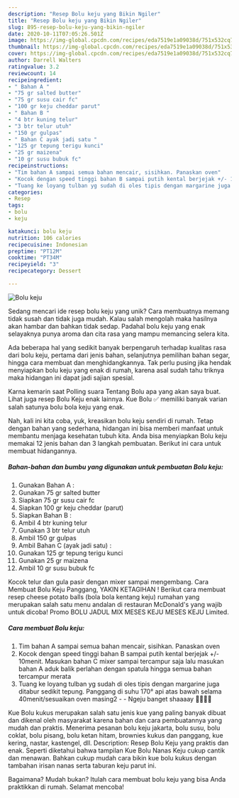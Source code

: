 ```yaml
---
description: "Resep Bolu keju yang Bikin Ngiler"
title: "Resep Bolu keju yang Bikin Ngiler"
slug: 895-resep-bolu-keju-yang-bikin-ngiler
date: 2020-10-11T07:05:26.501Z
image: https://img-global.cpcdn.com/recipes/eda7519e1a09038d/751x532cq70/bolu-keju-foto-resep-utama.jpg
thumbnail: https://img-global.cpcdn.com/recipes/eda7519e1a09038d/751x532cq70/bolu-keju-foto-resep-utama.jpg
cover: https://img-global.cpcdn.com/recipes/eda7519e1a09038d/751x532cq70/bolu-keju-foto-resep-utama.jpg
author: Darrell Walters
ratingvalue: 3.2
reviewcount: 14
recipeingredient:
- " Bahan A "
- "75 gr salted butter"
- "75 gr susu cair fc"
- "100 gr keju cheddar parut"
- " Bahan B "
- "4 btr kuning telur"
- "3 btr telur utuh"
- "150 gr gulpas"
- " Bahan C ayak jadi satu "
- "125 gr tepung terigu kunci"
- "25 gr maizena"
- "10 gr susu bubuk fc"
recipeinstructions:
- "Tim bahan A sampai semua bahan mencair, sisihkan. Panaskan oven"
- "Kocok dengan speed tinggi bahan B sampai putih kental berjejak +/- 10menit. Masukan bahan C mixer sampai tercampur saja lalu masukan bahan A aduk balik perlahan dengan spatula hingga semua bahan tercampur merata"
- "Tuang ke loyang tulban yg sudah di oles tipis dengan margarine juga ditabur sedikit tepung. Panggang di suhu 170° api atas bawah selama 40menit/sesuaikan oven masing2  Ngeju banget shaaaay 🧀🧀🧀😋"
categories:
- Resep
tags:
- bolu
- keju

katakunci: bolu keju 
nutrition: 106 calories
recipecuisine: Indonesian
preptime: "PT12M"
cooktime: "PT34M"
recipeyield: "3"
recipecategory: Dessert

---
```



![Bolu keju](https://img-global.cpcdn.com/recipes/eda7519e1a09038d/751x532cq70/bolu-keju-foto-resep-utama.jpg)

Sedang mencari ide resep bolu keju yang unik? Cara membuatnya memang tidak susah dan tidak juga mudah. Kalau salah mengolah maka hasilnya akan hambar dan bahkan tidak sedap. Padahal bolu keju yang enak selayaknya punya aroma dan cita rasa yang mampu memancing selera kita.

Ada beberapa hal yang sedikit banyak berpengaruh terhadap kualitas rasa dari bolu keju, pertama dari jenis bahan, selanjutnya pemilihan bahan segar, hingga cara membuat dan menghidangkannya. Tak perlu pusing jika hendak menyiapkan bolu keju yang enak di rumah, karena asal sudah tahu triknya maka hidangan ini dapat jadi sajian spesial.

Karna kemarin saat Polling suara Tentang Bolu apa yang akan saya buat. Lihat juga resep Bolu Keju enak lainnya. Kue Bolu ✅ memiliki banyak varian salah satunya bolu bola keju yang enak.


Nah, kali ini kita coba, yuk, kreasikan bolu keju sendiri di rumah. Tetap dengan bahan yang sederhana, hidangan ini bisa memberi manfaat untuk membantu menjaga kesehatan tubuh kita. Anda bisa menyiapkan Bolu keju memakai 12 jenis bahan dan 3 langkah pembuatan. Berikut ini cara untuk membuat hidangannya.

<!--inarticleads1-->

##### Bahan-bahan dan bumbu yang digunakan untuk pembuatan Bolu keju:

1. Gunakan  Bahan A :
1. Gunakan 75 gr salted butter
1. Siapkan 75 gr susu cair fc
1. Siapkan 100 gr keju cheddar (parut)
1. Siapkan  Bahan B :
1. Ambil 4 btr kuning telur
1. Gunakan 3 btr telur utuh
1. Ambil 150 gr gulpas
1. Ambil  Bahan C (ayak jadi satu) :
1. Gunakan 125 gr tepung terigu kunci
1. Gunakan 25 gr maizena
1. Ambil 10 gr susu bubuk fc


Kocok telur dan gula pasir dengan mixer sampai mengembang. Cara Membuat Bolu Keju Panggang, YAKIN KETAGIHAN ! Berikut cara membuat resep cheese potato balls (bola bola kentang keju) rumahan yang merupakan salah satu menu andalan di restauran McDonald&#39;s yang wajib untuk dicoba! Promo BOLU JADUL MIX MESES KEJU MESES KEJU Limited. 

<!--inarticleads2-->

##### Cara membuat Bolu keju:

1. Tim bahan A sampai semua bahan mencair, sisihkan. Panaskan oven
1. Kocok dengan speed tinggi bahan B sampai putih kental berjejak +/- 10menit. Masukan bahan C mixer sampai tercampur saja lalu masukan bahan A aduk balik perlahan dengan spatula hingga semua bahan tercampur merata
1. Tuang ke loyang tulban yg sudah di oles tipis dengan margarine juga ditabur sedikit tepung. Panggang di suhu 170° api atas bawah selama 40menit/sesuaikan oven masing2 -  - Ngeju banget shaaaay 🧀🧀🧀😋


Kue Bolu kukus merupakan salah satu jenis kue yang paling banyak dibuat dan dikenal oleh masyarakat karena bahan dan cara pembuatannya yang mudah dan praktis. Menerima pesanan bolu keju jakarta, bolu susu, bolu coklat, bolu pisang, bolu ketan hitam, brownies kukus dan panggang, kue kering, nastar, kastengel, dll. Description: Resep Bolu Keju yang praktis dan enak. Seperti diketahui bahwa tampilan Kue Bolu Nanas Keju cukup cantik dan menawan. Bahkan cukup mudah cara bikin kue bolu kukus dengan tambahan irisan nanas serta taburan keju parut ini. 

Bagaimana? Mudah bukan? Itulah cara membuat bolu keju yang bisa Anda praktikkan di rumah. Selamat mencoba!
